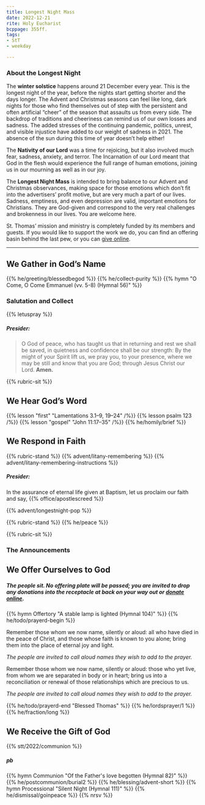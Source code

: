 ```yaml
---
title: Longest Night Mass
date: 2022-12-21
rite: Holy Eucharist
bcppage: 355ff.
tags:
- StT
- weekday

---
```

### About the Longest Night
The **winter solstice** happens around 21 December every year. This is the longest night of the year, before the nights start getting shorter and the days longer. The Advent and Christmas seasons can feel like long, dark nights for those who find themselves out of step with the persistent and often artificial “cheer” of the season that assaults us from every side. The backdrop of traditions and cheeriness can remind us of our own losses and sadness. The added stresses of the continuing pandemic, politics, unrest, and visible injustice have added to our weight of sadness in 2021. The absence of the sun during this time of year doesn’t help either!

The **Nativity of our Lord** was a time for rejoicing, but it also involved much fear, sadness, anxiety, and terror. The Incarnation of our Lord meant that God in the flesh would experience the full range of human emotions, joining us in our mourning as well as in our joy.

The **Longest Night Mass** is intended to bring balance to our Advent and Christmas observances, making space for those emotions which don’t fit into the advertisers’ profit motive, but are very much a part of our lives. Sadness, emptiness, and even depression are valid, important emotions for Christians. They are God-given and correspond to the very real challenges and brokenness in our lives. You are welcome here.

St. Thomas’ mission and ministry is completely funded by its members and guests. If you would like to support the work we do, you can find an offering basin behind the last pew, or you can [give online](https://donate.stthomasglassboro.org).

-------------

## We Gather in God’s Name
{{% he/greeting/blessedbegod %}}
{{% he/collect-purity %}}
{{% hymn "O Come, O Come Emmanuel (vv. 5-8) (Hymnal 56)" %}}
### Salutation and Collect
{{% letuspray %}}

##### Presider:
> O God of peace, who has taught us that in returning and rest we shall be saved, in quietness and confidence shall be our strength: By the might of your Spirit lift us, we pray you, to your presence, where we may be still and know that you are God; through Jesus Christ our Lord.  **Amen.**

{{% rubric-sit %}}
## We Hear God’s Word
{{% lesson "first" "Lamentations 3.1–9, 19–24" /%}}
{{% lesson psalm 123 /%}}
{{% lesson "gospel" "John 11:17–35" /%}}
{{% he/homily/brief %}}


## We Respond in Faith
{{% rubric-stand %}}
{{% advent/litany-remembering %}}
{{% advent/litany-remembering-instructions %}}

##### Presider:
In the assurance of eternal life given at Baptism, let us proclaim our faith and say,
{{% office/apostlescreed %}}

{{% advent/longestnight-pop %}}

{{% rubric-stand %}}
{{% he/peace %}}

{{% rubric-sit %}}

### The Announcements

## We Offer Ourselves to God

##### The people sit. No offering plate will be passed; you are invited to drop any donations into the receptacle at back on your way out or [donate online](https://donate.stthomasglassboro.org).

{{% hymn Offertory "A stable lamp is lighted (Hymnal 104)" %}}
{{% he/todo/prayerd-begin %}}

Remember those whom we now name, silently or aloud: all who have died in the peace of Christ, and those whose faith is known to you alone; bring them into the place of eternal joy and light.

_The people are invited to call aloud names they wish to add to the prayer._

Remember those whom we now name, silently or aloud: those who yet live, from whom we are separated in body or in heart; bring us into a reconciliation or renewal of those relationships which are precious to us.

_The people are invited to call aloud names they wish to add to the prayer._

{{% he/todo/prayerd-end "Blessed Thomas" %}}
{{% he/lordsprayer/1 %}}
{{% he/fraction/long %}}

## We Receive the Gift of God
{{% stt/2022/communion %}}
##### pb
{{% hymn Communion "Of the Father's love begotten (Hymnal 82)" %}}
{{% he/postcommunion/burial2 %}}
{{% he/blessing/advent-short %}}
{{% hymn Processional "Silent Night (Hymnal 111)" %}}
{{% he/dismissal/goinpeace %}}
{{% nrsv %}}
